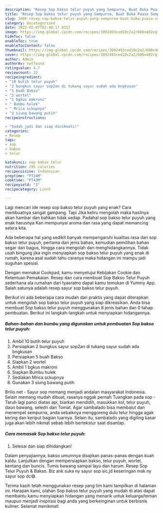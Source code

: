 ```yaml
---
description: "Resep Sop bakso telur puyuh yang Sempurna, Buat Buka Puasa Sempurna"
title: "Resep Sop bakso telur puyuh yang Sempurna, Buat Buka Puasa Sempurna"
slug: 3406-resep-sop-bakso-telur-puyuh-yang-sempurna-buat-buka-puasa-sempurna
category: Uncategorized
date: 2022-05-07T02:48:17.831Z
image: https://img-global.cpcdn.com/recipes/3092493ced10c2a2/680x482cq70/sop-bakso-telur-puyuh-foto-resep-utama.jpg
hideToc: false
enableToc: true
enableTocContent: false
thumbnail: https://img-global.cpcdn.com/recipes/3092493ced10c2a2/680x482cq70/sop-bakso-telur-puyuh-foto-resep-utama.jpg
cover: https://img-global.cpcdn.com/recipes/3092493ced10c2a2/680x482cq70/sop-bakso-telur-puyuh-foto-resep-utama.jpg
author: Admin
authorAv: notfound
ratingvalue: 4.7
reviewcount: 22
recipeingredient:
- "10 butih telur puyuh"
- "2 bungkus sayur sop2an di tukang sayur sudah ada bngkusan"
- "5 buah Bakso"
- "2 wortel"
- "1 bgkus makroni"
- " Bumbu hulek"
- " Mrica sckupnya"
- "3 siung bawang putih"
recipeinstructions:

- "Sudah jadi dan siap dinikmati!"
categories:
- Resep
tags:
- sop
- bakso
- telur

katakunci: sop bakso telur 
nutrition: 295 calories
recipecuisine: Indonesian
preptime: "PT24M"
cooktime: "PT43M"
recipeyield: "3"
recipecategory: Lunch

---
```



Lagi mencari ide resep sop bakso telur puyuh yang enak? Cara membuatnya sangat gampang. Tapi Jika keliru mengolah maka hasilnya akan hambar dan bahkan tidak sedap. Padahal sop bakso telur puyuh yang enak harusnya Kan mempunyai aroma dan rasa yang dapat memancing selera kita.


Ada beberapa hal yang sedikit banyak mempengaruhi kualitas rasa dari sop bakso telur puyuh, pertama dari jenis bahan, kemudian pemilihan bahan segar dan bagus, hingga cara mengolah dan menghidangkannya. Tidak usah bingung jika ingin menyiapkan sop bakso telur puyuh yang enak di rumah, karena asal sudah tahu caranya maka hidangan ini mampu jadi suguhan spesial.

Dengan memakai Cookpad, kamu menyetujui Kebijakan Cookie dan Ketentuan Pemakaian. Resep dan cara membuat Sop Bakso Telur Puyuh sederhana ala rumahan dari tyasratno dapat kamu temukan di Yummy App. Salah satunya adalah resep sayur sop bakso telur puyuh.


Berikut ini ada beberapa cara mudah dan praktis yang dapat diterapkan untuk mengolah sop bakso telur puyuh yang siap dikreasikan. Anda bisa membuat Sop bakso telur puyuh menggunakan 8 jenis bahan dan 0 tahap pembuatan. Berikut ini langkah-langkah untuk menyiapkan hidangannya.

<!--inarticleads1-->

##### Bahan-bahan dan bumbu yang digunakan untuk pembuatan Sop bakso telur puyuh:

1. Ambil 10 butih telur puyuh
1. Persiapkan 2 bungkus sayur sop2an di tukang sayur sudah ada bngkusan
1. Persiapkan 5 buah Bakso
1. Siapkan 2 wortel
1. Ambil 1 bgkus makroni
1. Siapkan  Bumbu hulek
1. Sediakan  Mrica sckupnya
1. Gunakan 3 siung bawang putih


Brilio.net - Sayur sop memang menjadi andalan masyarakat Indonesia. Selain memang mudah dibuat, rasanya nggak pernah Tuangkan pada sop - Taruh lagi panci diatas api, biarkan mendidih, masukkan kol, telur puyuh, daun bawang, seledri dan Tomat. Agar sambalado bisa membalut dan menempel sempurna, anda sebaiknya menggoreng dulu telur hingga agak kering dan keriput bagian luarnya. Selain itu, sambalado yang digiling kasar juga akan lebih nikmat sebab lebih bertekstur saat disantap. 

<!--inarticleads2-->

##### Cara memasak Sop bakso telur puyuh:


1. Selesai dan siap dihidangkan!

Dalam penyajiannya, bakso umumnya disajikan panas-panas dengan kuah kaldu. Lanjutkan dengan mempersiapkan bakso, telur puyuh, wortel, kentang dan buncis. Tumis bawang sampai layu dan harum. Resep Sop Telur Puyuh &amp; Bakso. Biz ank suka ny sayur sop sic,jd keseringan msk ny sayur sop dc😅. 

Terima kasih telah menggunakan resep yang tim kami tampilkan di halaman ini. Harapan kami, olahan Sop bakso telur puyuh yang mudah di atas dapat membantu kamu menyiapkan hidangan yang menarik untuk keluarga/teman maupun menjadi inspirasi bagi anda yang berkeinginan untuk berbisnis kuliner. Selamat menikmati
